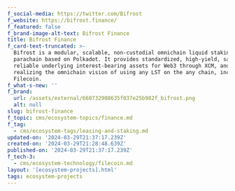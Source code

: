 ```yaml
---
f_social-media: https://twitter.com/Bifrost
f_website: https://bifrost.finance/
f_featured: false
f_brand-image-alt-text: Bifrost Finance
title: Bifrost Finance
f_card-text-truncated: >-
  Bifrost is a modular, scalable, non-custodial omnichain liquid staking
  parachain based on Polkadot. It provides standardized, high-yield, safe, and
  reliable underlying interest-bearing assets for Web3 through XCM, and is
  realizing the omnichain vision of using any LST on the any chain, including
  Filecoin.
f_what-s-new: ''
f_brand:
  url: /assets/external/660732908635f037e25b982f_bifrost.png
  alt: null
slug: bifrost-finance
f_topic: cms/ecosystem-topics/finance.md
f_tag:
  - cms/ecosystem-tags/leasing-and-staking.md
updated-on: '2024-03-29T21:37:17.239Z'
created-on: '2024-03-29T21:28:48.639Z'
published-on: '2024-03-29T21:37:17.239Z'
f_tech-3:
  - cms/ecosystem-technology/filecoin.md
layout: '[ecosystem-projects].html'
tags: ecosystem-projects
---
```



